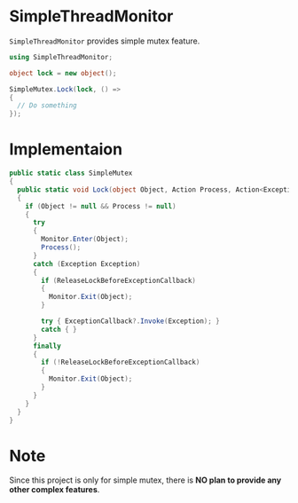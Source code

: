 # SimpleThreadMonitor
`SimpleThreadMonitor` provides simple mutex feature.

```csharp
using SimpleThreadMonitor;

object lock = new object();

SimpleMutex.Lock(lock, () => 
{
  // Do something
});
```

# Implementaion
```csharp
public static class SimpleMutex
{
  public static void Lock(object Object, Action Process, Action<Exception> ExceptionCallback = null, bool ReleaseLockBeforeExceptionCallback = false)
  {
    if (Object != null && Process != null)
    {
      try
      {
        Monitor.Enter(Object);
        Process();
      }
      catch (Exception Exception)
      {
        if (ReleaseLockBeforeExceptionCallback)
        {
          Monitor.Exit(Object);
        }

        try { ExceptionCallback?.Invoke(Exception); }
        catch { }
      }
      finally
      {
        if (!ReleaseLockBeforeExceptionCallback)
        {
          Monitor.Exit(Object);
        }
      }
    }
  }
}
```

# Note
Since this project is only for simple mutex, there is **NO plan to provide any other complex features**.
